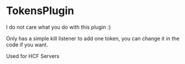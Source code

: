 # TokensPlugin

I do not care what you do with this plugin :)

Only has a simple kill listener to add one token, you can change it in the code if you want.

Used for HCF Servers 
